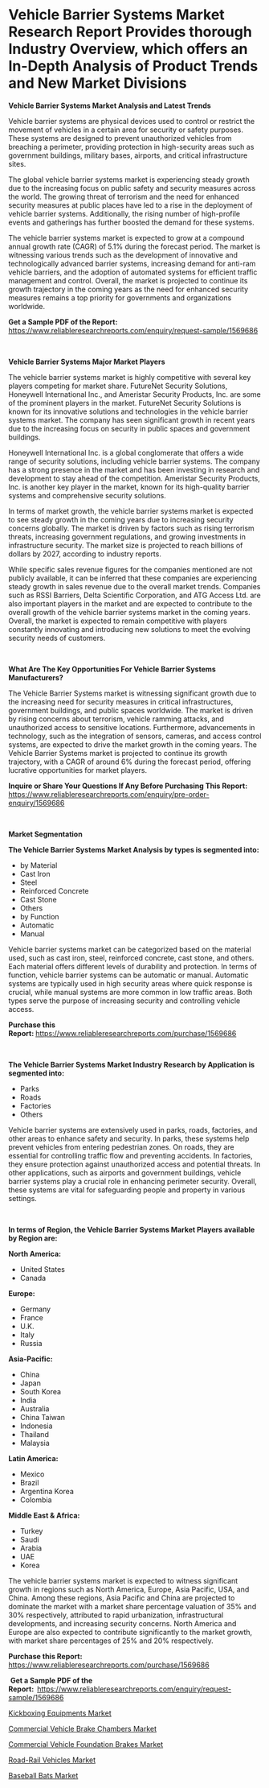 <p><h1>Vehicle Barrier Systems Market Research Report Provides thorough Industry Overview, which offers an In-Depth Analysis of Product Trends and New Market Divisions</h1></p><p><strong>Vehicle Barrier Systems Market Analysis and Latest Trends</strong></p>
<p><p>Vehicle barrier systems are physical devices used to control or restrict the movement of vehicles in a certain area for security or safety purposes. These systems are designed to prevent unauthorized vehicles from breaching a perimeter, providing protection in high-security areas such as government buildings, military bases, airports, and critical infrastructure sites.</p><p>The global vehicle barrier systems market is experiencing steady growth due to the increasing focus on public safety and security measures across the world. The growing threat of terrorism and the need for enhanced security measures at public places have led to a rise in the deployment of vehicle barrier systems. Additionally, the rising number of high-profile events and gatherings has further boosted the demand for these systems.</p><p>The vehicle barrier systems market is expected to grow at a compound annual growth rate (CAGR) of 5.1% during the forecast period. The market is witnessing various trends such as the development of innovative and technologically advanced barrier systems, increasing demand for anti-ram vehicle barriers, and the adoption of automated systems for efficient traffic management and control. Overall, the market is projected to continue its growth trajectory in the coming years as the need for enhanced security measures remains a top priority for governments and organizations worldwide.</p></p>
<p><strong>Get a Sample PDF of the Report:&nbsp;</strong> <a href="https://www.reliableresearchreports.com/enquiry/request-sample/1569686">https://www.reliableresearchreports.com/enquiry/request-sample/1569686</a></p>
<p>&nbsp;</p>
<p><strong>Vehicle Barrier Systems Major Market Players</strong></p>
<p><p>The vehicle barrier systems market is highly competitive with several key players competing for market share. FutureNet Security Solutions, Honeywell International Inc., and Ameristar Security Products, Inc. are some of the prominent players in the market. FutureNet Security Solutions is known for its innovative solutions and technologies in the vehicle barrier systems market. The company has seen significant growth in recent years due to the increasing focus on security in public spaces and government buildings.</p><p>Honeywell International Inc. is a global conglomerate that offers a wide range of security solutions, including vehicle barrier systems. The company has a strong presence in the market and has been investing in research and development to stay ahead of the competition. Ameristar Security Products, Inc. is another key player in the market, known for its high-quality barrier systems and comprehensive security solutions.</p><p>In terms of market growth, the vehicle barrier systems market is expected to see steady growth in the coming years due to increasing security concerns globally. The market is driven by factors such as rising terrorism threats, increasing government regulations, and growing investments in infrastructure security. The market size is projected to reach billions of dollars by 2027, according to industry reports.</p><p>While specific sales revenue figures for the companies mentioned are not publicly available, it can be inferred that these companies are experiencing steady growth in sales revenue due to the overall market trends. Companies such as RSSI Barriers, Delta Scientific Corporation, and ATG Access Ltd. are also important players in the market and are expected to contribute to the overall growth of the vehicle barrier systems market in the coming years. Overall, the market is expected to remain competitive with players constantly innovating and introducing new solutions to meet the evolving security needs of customers.</p></p>
<p>&nbsp;</p>
<p><strong>What Are The Key Opportunities For Vehicle Barrier Systems Manufacturers?</strong></p>
<p><p>The Vehicle Barrier Systems market is witnessing significant growth due to the increasing need for security measures in critical infrastructures, government buildings, and public spaces worldwide. The market is driven by rising concerns about terrorism, vehicle ramming attacks, and unauthorized access to sensitive locations. Furthermore, advancements in technology, such as the integration of sensors, cameras, and access control systems, are expected to drive the market growth in the coming years. The Vehicle Barrier Systems market is projected to continue its growth trajectory, with a CAGR of around 6% during the forecast period, offering lucrative opportunities for market players.</p></p>
<p><strong>Inquire or Share Your Questions If Any Before Purchasing This Report:</strong> <a href="https://www.reliableresearchreports.com/enquiry/pre-order-enquiry/1569686">https://www.reliableresearchreports.com/enquiry/pre-order-enquiry/1569686</a></p>
<p>&nbsp;</p>
<p><strong>Market Segmentation</strong></p>
<p><strong>The Vehicle Barrier Systems Market Analysis by types is segmented into:</strong></p>
<p><ul><li>by Material</li><li>Cast Iron</li><li>Steel</li><li>Reinforced Concrete</li><li>Cast Stone</li><li>Others</li><li>by Function</li><li>Automatic</li><li>Manual</li></ul></p>
<p><p>Vehicle barrier systems market can be categorized based on the material used, such as cast iron, steel, reinforced concrete, cast stone, and others. Each material offers different levels of durability and protection. In terms of function, vehicle barrier systems can be automatic or manual. Automatic systems are typically used in high security areas where quick response is crucial, while manual systems are more common in low traffic areas. Both types serve the purpose of increasing security and controlling vehicle access.</p></p>
<p><strong>Purchase this Report:&nbsp;</strong><a href="https://www.reliableresearchreports.com/purchase/1569686">https://www.reliableresearchreports.com/purchase/1569686</a></p>
<p>&nbsp;</p>
<p><strong>The Vehicle Barrier Systems Market Industry Research by Application is segmented into:</strong></p>
<p><ul><li>Parks</li><li>Roads</li><li>Factories</li><li>Others</li></ul></p>
<p><p>Vehicle barrier systems are extensively used in parks, roads, factories, and other areas to enhance safety and security. In parks, these systems help prevent vehicles from entering pedestrian zones. On roads, they are essential for controlling traffic flow and preventing accidents. In factories, they ensure protection against unauthorized access and potential threats. In other applications, such as airports and government buildings, vehicle barrier systems play a crucial role in enhancing perimeter security. Overall, these systems are vital for safeguarding people and property in various settings.</p></p>
<p>&nbsp;</p>
<p><strong>In terms of Region, the Vehicle Barrier Systems Market Players available by Region are:</strong></p>
<p>
    <p> <strong> North America: </strong>
        <ul>
            <li>United States</li>
            <li>Canada</li>
        </ul>
        </p> 
    <p> <strong> Europe: </strong>
        <ul>
            <li>Germany</li>
            <li>France</li>
            <li>U.K.</li>
            <li>Italy</li>
            <li>Russia</li>
        </ul>
        </p> 
    <p> <strong> Asia-Pacific: </strong>
        <ul>
            <li>China</li>
            <li>Japan</li>
            <li>South Korea</li>
            <li>India</li>
            <li>Australia</li>
            <li>China Taiwan</li>
            <li>Indonesia</li>
            <li>Thailand</li>
            <li>Malaysia</li>
        </ul>
        </p> 
    <p> <strong> Latin America: </strong>
        <ul>
            <li>Mexico</li>
            <li>Brazil</li>
            <li>Argentina Korea</li>
            <li>Colombia</li>
        </ul>
        </p> 
    <p> <strong> Middle East & Africa: </strong>
        <ul>
            <li>Turkey</li>
            <li>Saudi</li>
            <li>Arabia</li>
            <li>UAE</li>
            <li>Korea</li>
        </ul>
    </p>
    </p>
<p><p>The vehicle barrier systems market is expected to witness significant growth in regions such as North America, Europe, Asia Pacific, USA, and China. Among these regions, Asia Pacific and China are projected to dominate the market with a market share percentage valuation of 35% and 30% respectively, attributed to rapid urbanization, infrastructural developments, and increasing security concerns. North America and Europe are also expected to contribute significantly to the market growth, with market share percentages of 25% and 20% respectively.</p></p>
<p><strong>Purchase this Report: </strong><a href="https://www.reliableresearchreports.com/purchase/1569686">https://www.reliableresearchreports.com/purchase/1569686</a></p>
<p>&nbsp;<strong>Get a Sample PDF of the Report:&nbsp;&nbsp;</strong><a href="https://www.reliableresearchreports.com/enquiry/request-sample/1569686">https://www.reliableresearchreports.com/enquiry/request-sample/1569686</a></p>
<p><strong></strong></p>
<p><p><a href="https://issuu.com/reportprime-2/docs/kickboxing-equipments-market-size-2030.pptx">Kickboxing Equipments Market</a></p><p><a href="https://github.com/jerrycopelandthomaswsqd8q/Market-Research-Report-List-1/blob/main/commercial-vehicle-brake-chambers-market.md">Commercial Vehicle Brake Chambers Market</a></p><p><a href="https://github.com/yoshih12/Market-Research-Report-List-2/blob/main/commercial-vehicle-foundation-brakes-market.md">Commercial Vehicle Foundation Brakes Market</a></p><p><a href="https://github.com/castoriffic/Market-Research-Report-List-3/blob/main/road-rail-vehicles-market.md">Road-Rail Vehicles Market</a></p><p><a href="https://issuu.com/reportprime-2/docs/baseball-bats-market-size-2030.pptx">Baseball Bats Market</a></p></p>
